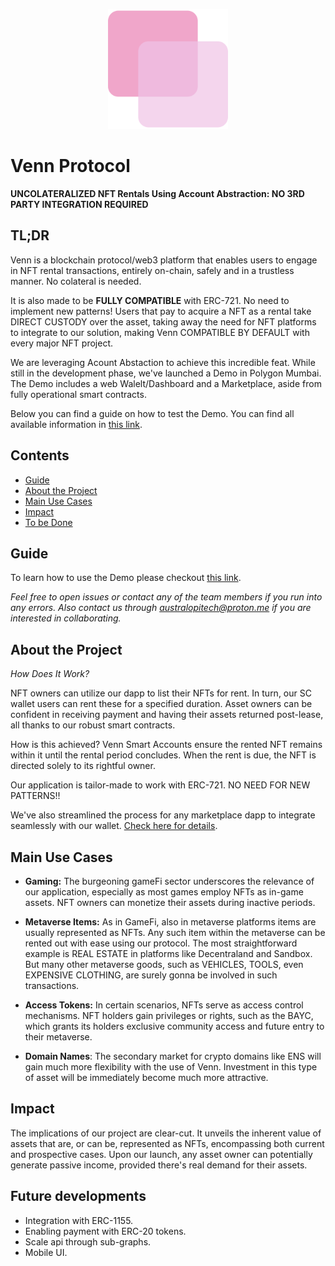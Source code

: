 <p align="center">
  <img 
   src="https://github.com/australopitech/venn-protocol/blob/main/dapp/public/android-chrome-192x192.png?raw=true" alt="logo"/>
</p>

# Venn Protocol 
**UNCOLATERALIZED NFT Rentals Using Account Abstraction: NO 3RD PARTY INTEGRATION REQUIRED**

## TL;DR

Venn is a blockchain protocol/web3 platform that enables users to engage in NFT rental transactions, entirely on-chain, safely and in a trustless manner. No colateral is needed.

It is also made to be **FULLY COMPATIBLE** with ERC-721. No need to implement new patterns! Users that pay to acquire a NFT as a rental take DIRECT CUSTODY over the asset, taking away the need for NFT platforms to integrate to our solution, making Venn COMPATIBLE BY DEFAULT with every major NFT project.

We are leveraging Acount Abstaction to achieve this incredible feat. While still in the development phase, we've launched a Demo in Polygon Mumbai. The Demo includes a web Walelt/Dashboard and a Marketplace, aside from fully operational smart contracts. 

Below you can find a guide on how to test the Demo. You can find all available information in [this link](https://pbfranceschin.gitbook.io/venn/).

## Contents
- [Guide](https://github.com/pbfranceschin/r-wallet-base-3/tree/main#guide)
- [About the Project](https://github.com/pbfranceschin/r-wallet-base-3/tree/main#about-the-project)
- [Main Use Cases](https://github.com/pbfranceschin/r-wallet-base-3/tree/main#main-use-cases)
- [Impact](https://github.com/pbfranceschin/r-wallet-base-3/tree/main#impact)
- [To be Done](https://github.com/pbfranceschin/r-wallet-base-3/tree/main#to-be-done)

## Guide
To learn how to use the Demo please checkout [this link](https://pbfranceschin.gitbook.io/venn/overview/guides).

*Feel free to open issues or contact any of the team members if you run into any errors. Also contact us through australopitech@proton.me if you are interested in collaborating.*


## About the Project

*How Does It Work?*

NFT owners can utilize our dapp to list their NFTs for rent. In turn, our SC wallet users can rent these for a specified duration. Asset owners can be confident in receiving payment and having their assets returned post-lease, all thanks to our robust smart contracts.

How is this achieved? Venn Smart Accounts ensure the rented NFT remains within it until the rental period concludes. When the rent is due, the NFT is directed solely to its rightful owner.

Our application is tailor-made to work with ERC-721. NO NEED FOR NEW PATTERNS!!

We've also streamlined the process for any marketplace dapp to integrate seamlessly with our wallet. [Check here for details](https://github.com/pbfranceschin/r-wallet-base-3/tree/main/blockchain#compatibility).


## Main Use Cases

- **Gaming:** The burgeoning gameFi sector underscores the relevance of our application, especially as most games employ NFTs as in-game assets. NFT owners can monetize their assets during inactive periods.

- **Metaverse Items:** As in GameFi, also in metaverse platforms items are usually represented as NFTs. Any such item within the metaverse can be rented out with ease using our protocol. The most straightforward example is REAL ESTATE in platforms like Decentraland and Sandbox. But many other metaverse goods, such as VEHICLES, TOOLS, even EXPENSIVE CLOTHING, are surely gonna be involved in such transactions.

- **Access Tokens:** In certain scenarios, NFTs serve as access control mechanisms. NFT holders gain privileges or rights, such as the BAYC, which grants its holders exclusive community access and future entry to their metaverse.

- **Domain Names**: The secondary market for crypto domains like ENS will gain much more flexibility with the use of Venn. Investment in this type of asset will be immediately become much more attractive.

## Impact

The implications of our project are clear-cut. It unveils the inherent value of assets that are, or can be, represented as NFTs, encompassing both current and prospective cases. Upon our launch, any asset owner can potentially generate passive income, provided there's real demand for their assets.

## Future developments

- Integration with ERC-1155.
- Enabling payment with ERC-20 tokens.
- Scale api through sub-graphs.
- Mobile UI.
